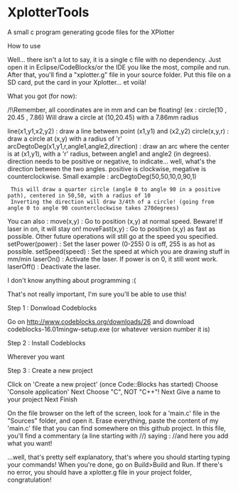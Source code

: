 # XplotterTools
A small c program generating gcode files for the XPlotter


How to use

Well... there isn't a lot to say, it is a single c file with no dependency. Just open it in Eclipse/CodeBlocks/or the IDE you like the most, compile and run. After that, you'll find a "xplotter.g" file in your source folder. Put this file on a SD card, put the card in your Xplotter... et voilà!

What you got (for now):

/!\Remember, all coordinates are in mm and can be floating! (ex : circle(10 , 20.45 , 7.86) Will draw a circle at (10,20.45) with a 7.86mm radius

line(x1,y1,x2,y2) : draw a line between point (x1,y1) and (x2,y2)
circle(x,y,r) : draw a circle at (x,y) with a radius of 'r' 
arcDegtoDeg(x1,y1,r,angle1,angle2,direction) : draw an arc where the center is at (x1,y1), with a 'r' radius, between angle1 and angle2 (in degrees). direction needs to be positive or negative, to indicate... well, what's the direction between the two angles. positive is clockwise, megative is counterclockwise. Small example : 
     arcDegtoDeg(50,50,10,0,90,1)
     
     This will draw a quarter circle (angle 0 to angle 90 in a positive path), centered in 50,50, with a radius of 10
     Inverting the direction will draw 3/4th of a circle! (going from angle 0 to angle 90 counterclockwise takes 270degrees)

You can also : 
move(x,y) : Go to position (x,y) at normal speed. Beware! If laser in on, it will stay on!
moveFast(x,y) : Go to position (x,y) as fast as possible. Other future operations will still go at the speed you specified.
setPower(power) : Set the laser power (0-255) 0 is off, 255 is  as hot as possible.
setSpeed(speed) : Set the speed at which you are drawing stuff in mm/min
laserOn() : Activate the laser. If power is on 0, it still wont work.
laserOff() : Deactivate the laser.




I don't know anything about programming :(

That's not really important, I'm sure you'll be able to use this!

Step 1 : Donwload Codeblocks

Go on http://www.codeblocks.org/downloads/26 and download  codeblocks-16.01mingw-setup.exe (or whatever version number it is)

Step 2 : Install Codeblocks

Wherever you want

Step 3 : Create a new project

Click on 'Create a new project' (once Code::Blocks has started)
Choose 'Console application'
Next
Choose "C", NOT "C++"!
Next
Give a name to your project
Next
Finish

On the file browser on the left of the screen, look for a 'main.c' file in the "Sources" folder, and open it.
Erase everything, paste the content of my 'main.c' file that you can find somewhere on this github project.
In this file, you'll find a commentary (a line starting with //) saying : 
//and here you add what you want!

...well, that's pretty self explanatory, that's where you should starting typing your commands!
When you're done, go on Build>Build and Run.
If there's no error, you should have a xplotter.g file in your project folder, congratulation!


